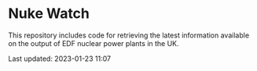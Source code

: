 # Nuke Watch

This repository includes code for retrieving the latest information available on the output of EDF nuclear power plants in the UK.

Last updated: 2023-01-23 11:07